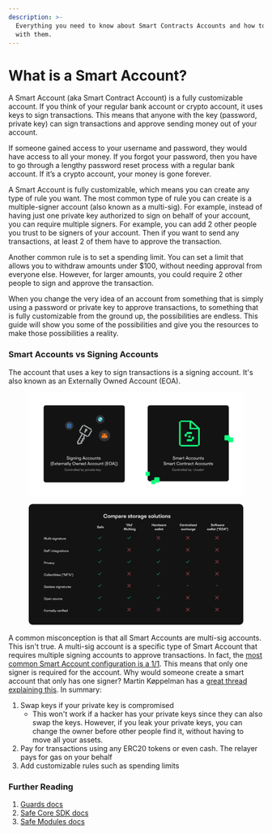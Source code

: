 ```yaml
---
description: >-
  Everything you need to know about Smart Contracts Accounts and how to building
  with them.
---
```


# What is a Smart Account?

A Smart Account (aka Smart Contract Account) is a fully customizable account. If you think of your regular bank account or crypto account, it uses keys to sign transactions. This means that anyone with the key (password, private key) can sign transactions and approve sending money out of your account.&#x20;

If someone gained access to your username and password, they would have access to all your money. If you forgot your password, then you have to go through a lengthy password reset process with a regular bank account. If it’s a crypto account, your money is gone forever.

A Smart Account is fully customizable, which means you can create any type of rule you want. The most common type of rule you can create is a multiple-signer account (also known as a multi-sig). For example, instead of having just one private key authorized to sign on behalf of your account, you can require multiple signers. For example, you can add 2 other people you trust to be signers of your account. Then if you want to send any transactions, at least 2 of them have to approve the transaction.

Another common rule is to set a spending limit. You can set a limit that allows you to withdraw amounts under $100, without needing approval from everyone else. However, for larger amounts, you could require 2 other people to sign and approve the transaction.

When you change the very idea of an account from something that is simply using a password or private key to approve transactions, to something that is fully customizable from the ground up, the possibilities are endless. This guide will show you some of the possibilities and give you the resources to make those possibilities a reality.

### Smart Accounts vs Signing Accounts

The account that uses a key to sign transactions is a signing account. It's also known as an Externally Owned Account (EOA).&#x20;

<figure><img src="../.gitbook/assets/Slide 16_9 - 5 (1).png" alt=""><figcaption></figcaption></figure>

<figure><img src="../.gitbook/assets/Slide 16_9 - 3.png" alt=""><figcaption></figcaption></figure>

A common misconception is that all Smart Accounts are multi-sig accounts. This isn't true. A multi-sig account is a specific type of Smart Account that requires multiple signing accounts to approve transactions.  In fact, the [most common Smart Account configuration is a 1/1](https://twitter.com/tomiwa1a/status/1619059531480444933). This means that only one signer is required for the account. Why would someone create a smart account that only has one signer? Martin Køppelman has a [great thread explaining this](https://twitter.com/koeppelmann/status/1618998969992097793). In summary:

1. Swap keys if your private key is compromised
   * This won't work if a hacker has your private keys since they can also swap the keys. However, if you leak your private keys, you can change the owner before other people find it, without having to move all your assets.
2. Pay for transactions using any ERC20 tokens or even cash. The relayer pays for gas on your behalf
3. Add customizable rules such as spending limits

### Further Reading

1. [Guards docs](https://docs.gnosis-safe.io/contracts/guards)
2. [Safe Core SDK docs](https://docs.gnosis-safe.io/build/sdks/core-sdk)
3. [Safe Modules docs](https://docs.gnosis-safe.io/build/sdks/core-sdk)
